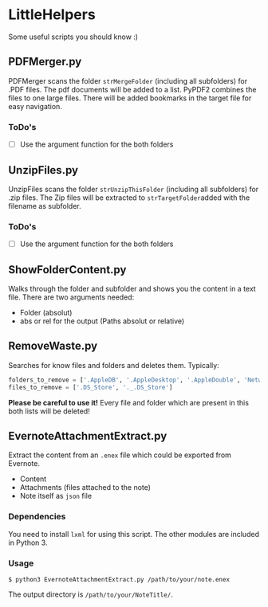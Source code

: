# LittleHelpers
Some useful scripts you should know :)

## PDFMerger.py

PDFMerger scans the folder `strMergeFolder` (including all subfolders) for .PDF files. The pdf documents will be added to a list. PyPDF2 combines the files to one large files. There will be added bookmarks in the target file for easy navigation.

### ToDo's

- [ ] Use the argument function for the both folders

## UnzipFiles.py

UnzipFiles scans the folder `strUnzipThisFolder` (including all subfolders) for .zip files. The Zip files will be extracted to `strTargetFolder`added with the filename as subfolder. 

### ToDo's

- [ ] Use the argument function for the both folders

## ShowFolderContent.py

Walks through the folder and subfolder and shows you the content in a text file. There are two arguments needed:

* Folder (absolut)
* abs or rel for the output (Paths absolut or relative)

## RemoveWaste.py

Searches for know files and folders and deletes them. Typically:

```python
folders_to_remove = ['.AppleDB', '.AppleDesktop', '.AppleDouble', 'Network Trash Folder', 'Temporary Items', '.Trash-1000']
files_to_remove = ['.DS_Store', '._.DS_Store']
```

**Please be careful to use it!** Every file and folder which are present in this both lists will be deleted!

## EvernoteAttachmentExtract.py

Extract the content from an `.enex` file which could be exported from Evernote.

* Content
* Attachments (files attached to the note)
* Note itself as `json` file

### Dependencies

You need to install `lxml` for using this script. The other modules are included in Python 3.

### Usage 

```shell
$ python3 EvernoteAttachmentExtract.py /path/to/your/note.enex
```

The output directory is `/path/to/your/NoteTitle/`.